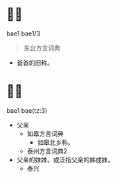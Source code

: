 # 𬥐𬥐
bae1 bae1/3
> 东台方言词典
- 爸爸的旧称。

# 𬥐𬥐
bae1 bae(tz:3)
+ 父亲
  * 如皋方言词典
    + 如皋北乡称。
  * 泰州方言词典2
+ 父亲的妹妹。或泛指父亲的姊或妹。
  * 泰兴
